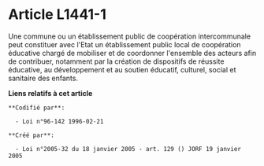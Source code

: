 # Article L1441-1

Une commune ou un établissement public de coopération intercommunale peut constituer avec l'Etat un établissement public
local de coopération éducative chargé de mobiliser et de coordonner l'ensemble des acteurs afin de contribuer, notamment par
la création de dispositifs de réussite éducative, au développement et au soutien éducatif, culturel, social et sanitaire des
enfants.

**Liens relatifs à cet article**

	**Codifié par**:

	  - Loi n°96-142 1996-02-21

	**Créé par**:

	  - Loi n°2005-32 du 18 janvier 2005 - art. 129 () JORF 19 janvier 2005
